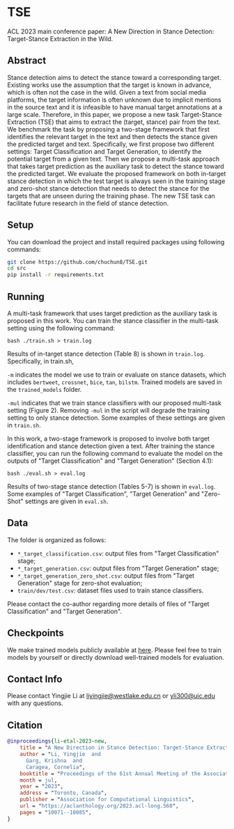 # TSE

ACL 2023 main conference paper: A New Direction in Stance Detection: Target-Stance Extraction in the Wild.

## Abstract

Stance detection aims to detect the stance toward a corresponding target. Existing works use the assumption that the target is known in advance, which is often not the case in the wild. Given a text from social media platforms, the target information is often unknown due to implicit mentions in the source text and it is infeasible to have manual target annotations at a large scale. Therefore, in this paper, we propose a new task Target-Stance Extraction (TSE) that aims to extract the (target, stance) pair from the text. We benchmark the task by proposing a two-stage framework that first identifies the relevant target in the text and then detects the stance given the predicted target and text. Specifically, we first propose two different settings: Target Classification and Target Generation, to identify the potential target from a given text. Then we propose a multi-task approach that takes target prediction as the auxiliary task to detect the stance toward the predicted target. We evaluate the proposed framework on both in-target stance detection in which the test target is always seen in the training stage and zero-shot stance detection that needs to detect the stance for the targets that are unseen during the training phase. The new TSE task can facilitate future research in the field of stance detection.

## Setup

You can download the project and install required packages using following commands:

```bash
git clone https://github.com/chuchun8/TSE.git
cd src
pip install -r requirements.txt
```

## Running

A multi-task framework that uses target prediction as the auxiliary task is proposed in this work. You can train the stance classifier in the multi-task setting using the following command:

```
bash ./train.sh > train.log
```
Results of in-target stance detection (Table 8) is shown in `train.log`. Specifically, in train.sh,

`-m` indicates the model we use to train or evaluate on stance datasets, which includes `bertweet`, `crossnet`, `bice`, `tan`, `bilstm`. Trained models are saved in the `trained_models` folder.

`-mul` indicates that we train stance classifiers with our proposed multi-task setting (Figure 2). Removing `-mul` in the script will degrade the training setting to only stance detection. Some examples of these settings are given in `train.sh`.

In this work, a two-stage framework is proposed to involve both target identification and stance detection given a text. After training the stance classifier, you can run the following command to evaluate the model on the outputs of "Target Classification" and "Target Generation" (Section 4.1):
```
bash ./eval.sh > eval.log
```
Results of two-stage stance detection (Tables 5-7) is shown in `eval.log`. Some examples of "Target Classification", "Target Generation" and "Zero-Shot" settings are given in `eval.sh`.

## Data

The folder is organized as follows:

- `*_target_classification.csv`: output files from "Target Classification" stage;
- `*_target_generation.csv`: output files from "Target Generation" stage;
- `*_target_generation_zero_shot.csv`: output files from "Target Generation" stage for zero-shot evaluation;
- `train/dev/test.csv`: dataset files used to train stance classifiers.

Please contact the co-author regarding more details of files of "Target Classification" and "Target Generation".

## Checkpoints

We make trained models publicly available at [here](https://drive.google.com/file/d/1hTfP-dXwUd8qoCGDpPpHV9xnpVy8dLQ8/view?usp=sharing). Please feel free to train models by yourself or directly download well-trained models for evaluation.

## Contact Info

Please contact Yingjie Li at liyingjie@westlake.edu.cn or yli300@uic.edu with any questions.

## Citation

```bibtex
@inproceedings{li-etal-2023-new,
    title = "A New Direction in Stance Detection: Target-Stance Extraction in the Wild",
    author = "Li, Yingjie  and
      Garg, Krishna  and
      Caragea, Cornelia",
    booktitle = "Proceedings of the 61st Annual Meeting of the Association for Computational Linguistics (Volume 1: Long Papers)",
    month = jul,
    year = "2023",
    address = "Toronto, Canada",
    publisher = "Association for Computational Linguistics",
    url = "https://aclanthology.org/2023.acl-long.560",
    pages = "10071--10085",
}
```
